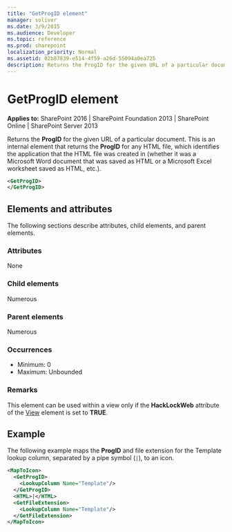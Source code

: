 ```yaml
---
title: "GetProgID element"
manager: soliver
ms.date: 3/9/2015
ms.audience: Developer
ms.topic: reference
ms.prod: sharepoint
localization_priority: Normal
ms.assetid: 02b87839-e514-4f59-a26d-55094a0ea725
description: Returns the ProgID for the given URL of a particular document.
---
```


# GetProgID element

**Applies to:** SharePoint 2016 | SharePoint Foundation 2013 | SharePoint Online | SharePoint Server 2013
  
Returns the **ProgID** for the given URL of a particular document. This is an internal element that returns the **ProgID** for any HTML file, which identifies the application that the HTML file was created in (whether it was a Microsoft Word document that was saved as HTML or a Microsoft Excel worksheet saved as HTML, etc.). 
  
```XML
<GetProgID>
</GetProgID>
```

## Elements and attributes

The following sections describe attributes, child elements, and parent elements.

### Attributes

None
   
### Child elements

Numerous 
   
### Parent elements

Numerous 
   
### Occurrences

- Minimum: 0
- Maximum: Unbounded  
   
### Remarks

This element can be used within a view only if the **HackLockWeb** attribute of the [View](view-element-list.md) element is set to **TRUE**.
  
## Example

The following example maps the **ProgID** and file extension for the Template lookup column, separated by a pipe symbol (`|`), to an icon. 
  
```XML
<MapToIcon>
  <GetProgID>
    <LookupColumn Name="Template"/>
  </GetProgID>
  <HTML>|</HTML>
  <GetFileExtension>
    <LookupColumn Name="Template"/>
  </GetFileExtension>
</MapToIcon>
```


